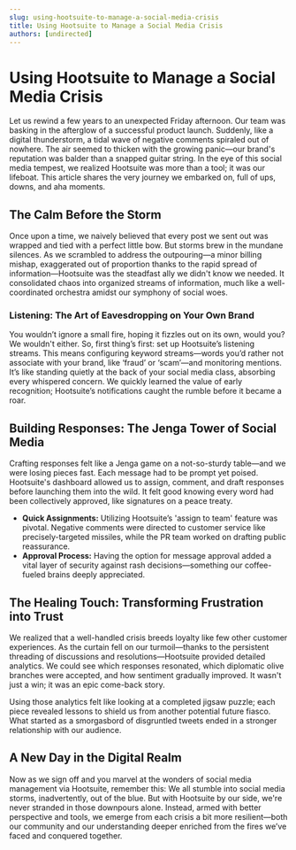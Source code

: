 ```yaml
---
slug: using-hootsuite-to-manage-a-social-media-crisis
title: Using Hootsuite to Manage a Social Media Crisis
authors: [undirected]
---
```


# Using Hootsuite to Manage a Social Media Crisis

Let us rewind a few years to an unexpected Friday afternoon. Our team was basking in the afterglow of a successful product launch. Suddenly, like a digital thunderstorm, a tidal wave of negative comments spiraled out of nowhere. The air seemed to thicken with the growing panic—our brand's reputation was balder than a snapped guitar string. In the eye of this social media tempest, we realized Hootsuite was more than a tool; it was our lifeboat. This article shares the very journey we embarked on, full of ups, downs, and aha moments.

## The Calm Before the Storm

Once upon a time, we naively believed that every post we sent out was wrapped and tied with a perfect little bow. But storms brew in the mundane silences. As we scrambled to address the outpouring—a minor billing mishap, exaggerated out of proportion thanks to the rapid spread of information—Hootsuite was the steadfast ally we didn't know we needed. It consolidated chaos into organized streams of information, much like a well-coordinated orchestra amidst our symphony of social woes.

### Listening: The Art of Eavesdropping on Your Own Brand

You wouldn’t ignore a small fire, hoping it fizzles out on its own, would you? We wouldn't either. So, first thing’s first: set up Hootsuite’s listening streams. This means configuring keyword streams—words you’d rather not associate with your brand, like ‘fraud’ or ‘scam’—and monitoring mentions. It’s like standing quietly at the back of your social media class, absorbing every whispered concern. We quickly learned the value of early recognition; Hootsuite’s notifications caught the rumble before it became a roar.

## Building Responses: The Jenga Tower of Social Media

Crafting responses felt like a Jenga game on a not-so-sturdy table—and we were losing pieces fast. Each message had to be prompt yet poised. Hootsuite's dashboard allowed us to assign, comment, and draft responses before launching them into the wild. It felt good knowing every word had been collectively approved, like signatures on a peace treaty.

- **Quick Assignments:** Utilizing Hootsuite’s 'assign to team' feature was pivotal. Negative comments were directed to customer service like precisely-targeted missiles, while the PR team worked on drafting public reassurance. 
- **Approval Process:** Having the option for message approval added a vital layer of security against rash decisions—something our coffee-fueled brains deeply appreciated.

## The Healing Touch: Transforming Frustration into Trust

We realized that a well-handled crisis breeds loyalty like few other customer experiences. As the curtain fell on our turmoil—thanks to the persistent threading of discussions and resolutions—Hootsuite provided detailed analytics. We could see which responses resonated, which diplomatic olive branches were accepted, and how sentiment gradually improved. It wasn't just a win; it was an epic come-back story.

Using those analytics felt like looking at a completed jigsaw puzzle; each piece revealed lessons to shield us from another potential future fiasco. What started as a smorgasbord of disgruntled tweets ended in a stronger relationship with our audience.

## A New Day in the Digital Realm

Now as we sign off and you marvel at the wonders of social media management via Hootsuite, remember this: We all stumble into social media storms, inadvertently, out of the blue. But with Hootsuite by our side, we're never stranded in those downpours alone. Instead, armed with better perspective and tools, we emerge from each crisis a bit more resilient—both our community and our understanding deeper enriched from the fires we’ve faced and conquered together.